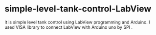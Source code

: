 # simple-level-tank-control-LabView
It is simple level tank control using LabView programming and Arduino. I used VISA library to connect LabView with Arduino uno by SPI .
